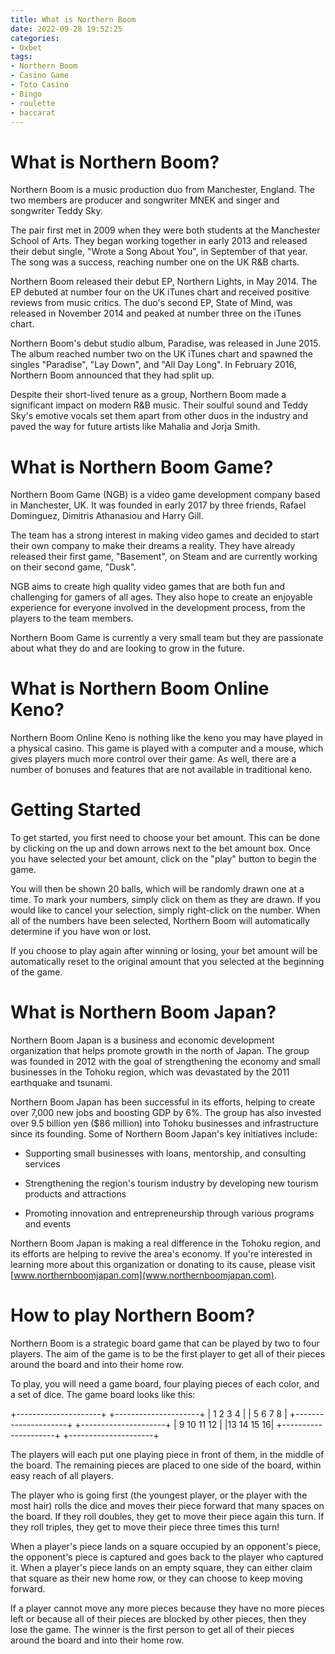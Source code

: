 ```yaml
---
title: What is Northern Boom 
date: 2022-09-28 19:52:25
categories:
- Oxbet
tags:
- Northern Boom
- Casino Game
- Toto Casino
- Bingo
- roulette
- baccarat
---
```



#  What is Northern Boom? 
Northern Boom is a music production duo from Manchester, England. The two members are producer and songwriter MNEK and singer and songwriter Teddy Sky.

The pair first met in 2009 when they were both students at the Manchester School of Arts. They began working together in early 2013 and released their debut single, "Wrote a Song About You", in September of that year. The song was a success, reaching number one on the UK R&B charts. 

Northern Boom released their debut EP, Northern Lights, in May 2014. The EP debuted at number four on the UK iTunes chart and received positive reviews from music critics. The duo's second EP, State of Mind, was released in November 2014 and peaked at number three on the iTunes chart. 

Northern Boom's debut studio album, Paradise, was released in June 2015. The album reached number two on the UK iTunes chart and spawned the singles "Paradise", "Lay Down", and "All Day Long". In February 2016, Northern Boom announced that they had split up. 

Despite their short-lived tenure as a group, Northern Boom made a significant impact on modern R&B music. Their soulful sound and Teddy Sky's emotive vocals set them apart from other duos in the industry and paved the way for future artists like Mahalia and Jorja Smith.

#  What is Northern Boom Game? 
Northern Boom Game (NGB) is a video game development company based in Manchester, UK. It was founded in early 2017 by three friends, Rafael Dominguez, Dimitris Athanasiou and Harry Gill.

The team has a strong interest in making video games and decided to start their own company to make their dreams a reality. They have already released their first game, "Basement", on Steam and are currently working on their second game, "Dusk".

NGB aims to create high quality video games that are both fun and challenging for gamers of all ages. They also hope to create an enjoyable experience for everyone involved in the development process, from the players to the team members.

Northern Boom Game is currently a very small team but they are passionate about what they do and are looking to grow in the future.

#  What is Northern Boom Online Keno? 

Northern Boom Online Keno is nothing like the keno you may have played in a physical casino. This game is played with a computer and a mouse, which gives players much more control over their game. As well, there are a number of bonuses and features that are not available in traditional keno.

# Getting Started 

To get started, you first need to choose your bet amount. This can be done by clicking on the up and down arrows next to the bet amount box. Once you have selected your bet amount, click on the "play" button to begin the game. 

You will then be shown 20 balls, which will be randomly drawn one at a time. To mark your numbers, simply click on them as they are drawn. If you would like to cancel your selection, simply right-click on the number. When all of the numbers have been selected, Northern Boom will automatically determine if you have won or lost. 

If you choose to play again after winning or losing, your bet amount will be automatically reset to the original amount that you selected at the beginning of the game.

#  What is Northern Boom Japan?

Northern Boom Japan is a business and economic development organization that helps promote growth in the north of Japan. The group was founded in 2012 with the goal of strengthening the economy and small businesses in the Tohoku region, which was devastated by the 2011 earthquake and tsunami.

Northern Boom Japan has been successful in its efforts, helping to create over 7,000 new jobs and boosting GDP by 6%. The group has also invested over 9.5 billion yen ($86 million) into Tohoku businesses and infrastructure since its founding. Some of Northern Boom Japan's key initiatives include:

- Supporting small businesses with loans, mentorship, and consulting services

- Strengthening the region's tourism industry by developing new tourism products and attractions

- Promoting innovation and entrepreneurship through various programs and events

Northern Boom Japan is making a real difference in the Tohoku region, and its efforts are helping to revive the area's economy. If you're interested in learning more about this organization or donating to its cause, please visit [www.northernboomjapan.com](www.northernboomjapan.com).

#  How to play Northern Boom?

Northern Boom is a strategic board game that can be played by two to four players. The aim of the game is to be the first player to get all of their pieces around the board and into their home row.

To play, you will need a game board, four playing pieces of each color, and a set of dice. The game board looks like this:

+---------------------+ +---------------------+ | 1 2 3 4 | | 5 6 7 8 | +---------------------+ +---------------------+ | 9 10 11 12 | |13 14 15 16| +---------------------+ +---------------------+

The players will each put one playing piece in front of them, in the middle of the board. The remaining pieces are placed to one side of the board, within easy reach of all players.

The player who is going first (the youngest player, or the player with the most hair) rolls the dice and moves their piece forward that many spaces on the board. If they roll doubles, they get to move their piece again this turn. If they roll triples, they get to move their piece three times this turn!

When a player's piece lands on a square occupied by an opponent's piece, the opponent's piece is captured and goes back to the player who captured it. When a player's piece lands on an empty square, they can either claim that square as their new home row, or they can choose to keep moving forward.

If a player cannot move any more pieces because they have no more pieces left or because all of their pieces are blocked by other pieces, then they lose the game. The winner is the first person to get all of their pieces around the board and into their home row.